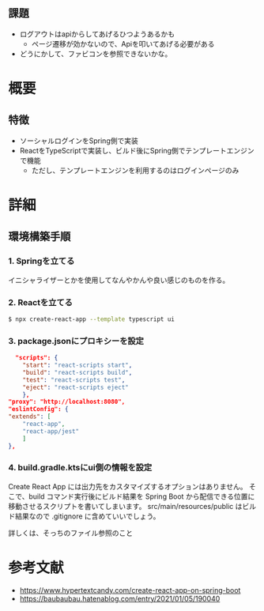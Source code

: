 ## 課題
* ログアウトはapiからしてあげるひつようあるかも
  * ページ遷移が効かないので、Apiを叩いてあげる必要がある
* どうにかして、ファビコンを参照できないかな。

# 概要
## 特徴
* ソーシャルログインをSpring側で実装
* ReactをTypeScriptで実装し、ビルド後にSpring側でテンプレートエンジンで機能
  * ただし、テンプレートエンジンを利用するのはログインページのみ

# 詳細
## 環境構築手順
### 1. Springを立てる
イニシャライザーとかを使用してなんやかんや良い感じのものを作る。

### 2. Reactを立てる
```bash
$ npx create-react-app --template typescript ui
```

### 3. package.jsonにプロキシーを設定
```json
  "scripts": {
    "start": "react-scripts start",
    "build": "react-scripts build",
    "test": "react-scripts test",
    "eject": "react-scripts eject"
    },
"proxy": "http://localhost:8080",
"eslintConfig": {
"extends": [
    "react-app",
    "react-app/jest"
    ]
},
```

### 4. build.gradle.ktsにui側の情報を設定
Create React App には出力先をカスタマイズするオプションはありません。
そこで、build コマンド実行後にビルド結果を Spring Boot から配信できる位置に移動させるスクリプトを書いてしまいます。
src/main/resources/public はビルド結果なので .gitignore に含めていいでしょう。

詳しくは、そっちのファイル参照のこと

# 参考文献
* https://www.hypertextcandy.com/create-react-app-on-spring-boot
* https://baubaubau.hatenablog.com/entry/2021/01/05/190040
